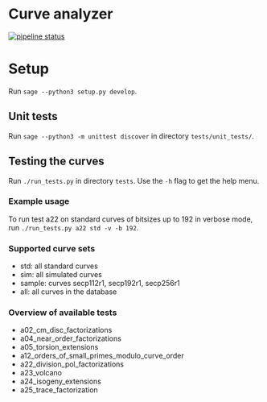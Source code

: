 # Curve analyzer

[![pipeline status](https://gitlab.fi.muni.cz/x408178/curve_analyzer/badges/master/pipeline.svg)](https://gitlab.fi.muni.cz/x408178/curve_analyzer/-/commits/master)

# Setup

Run `sage --python3 setup.py develop`.

## Unit tests

Run `sage --python3 -m unittest discover` in directory `tests/unit_tests/`.

## Testing the curves

Run `./run_tests.py` in directory `tests`. Use the `-h` flag to get the help menu.

### Example usage

To run test a22 on standard curves of bitsizes up to 192 in verbose mode, run `./run_tests.py a22 std -v -b 192`.

### Supported curve sets

- std: all standard curves
- sim: all simulated curves
- sample: curves secp112r1, secp192r1, secp256r1
- all: all curves in the database

### Overview of available tests

- a02_cm_disc_factorizations
- a04_near_order_factorizations
- a05_torsion_extensions
- a12_orders_of_small_primes_modulo_curve_order
- a22_division_pol_factorizations
- a23_volcano
- a24_isogeny_extensions
- a25_trace_factorization
